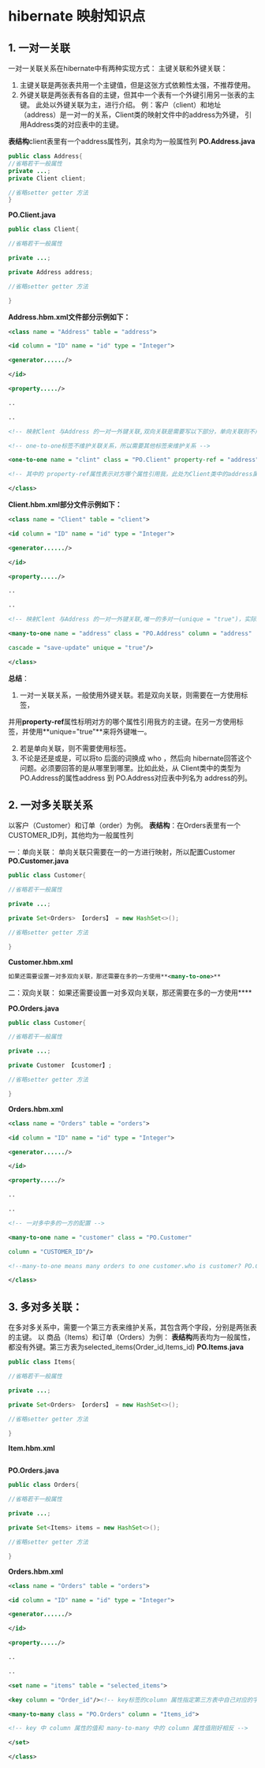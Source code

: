 # hibernate 映射知识点

## 1. 一对一关联

一对一关联关系在hibernate中有两种实现方式：
主键关联和外键关联：
1. 主键关联是两张表共用一个主键值，但是这张方式依赖性太强，不推荐使用。
2. 外键关联是两张表有各自的主键，但其中一个表有一个外键引用另一张表的主键。
   此处以外键关联为主，进行介绍。
   例：客户（client）和地址（address）是一对一的关系，Client类的映射文件中的address为外键，
   引用Address类的对应表中的主键。

**表结构**client表里有一个address属性列，其余均为一般属性列
**PO.Address.java**
```JAVA
public class Address{
//省略若干一般属性
private ...;
private Client client;

//省略setter getter 方法
}
```

**PO.Client.java**

```JAVA
public class Client{

//省略若干一般属性

private ...;

private Address address;

//省略setter getter 方法

}

```



**Address.hbm.xml文件部分示例如下：**

```XML
<class name = "Address" table = "address">

<id column = "ID" name = "id" type = "Integer">

<generator....../>

</id>

<property...../>

..

..

<!-- 映射Clent 与Address 的一对一外键关联,双向关联是需要写以下部分，单向关联则不用 -->

<!-- one-to-one标签不维护关联关系，所以需要其他标签来维护关系 -->

<one-to-one name = "clint" class = "PO.Client" property-ref = "address"/>

<!-- 其中的 property-ref属性表示对方哪个属性引用我，此处为Client类中的address属性为外键引用我方的主键 -->

</class>
```



**Client.hbm.xml部分文件示例如下：**

```XML
<class name = "Client" table = "client">

<id column = "ID" name = "id" type = "Integer">

<generator....../>

</id>

<property...../>

..

..

<!-- 映射Clent 与Address 的一对一外键关联,唯一的多对一(unique = "true")，实际上变成了一对一-->

<many-to-one name = "address" class = "PO.Address" column = "address"

cascade = "save-update" unique = "true"/>

</class>
```



**总结**：

1. 一对一关联关系，一般使用外键关联。若是双向关联，则需要在一方使用<one-to-one>标签，

并用**property-ref**属性标明对方的哪个属性引用我方的主键。在另一方使用<many-to-one>标签，并使用**unique="true"**来将外键唯一。

2. 若是单向关联，则不需要使用<one-to-one>标签。
3. 不论是<many-to-one>还是<one-to-one>或是<many-to-many>，可以将to 后面的词换成 who ，然后向 hibernate回答这个问题。必须要回答的是从哪里到哪里。比如此处<many-to-one>，从 Client类中的类型为PO.Address的属性address 到 PO.Address对应表中列名为 address的列。

## 2. 一对多关联关系

以客户（Customer）和订单（order）为例。
**表结构**：在Orders表里有一个CUSTOMER_ID列，其他均为一般属性列

一：单向关联：
单向关联只需要在一的一方进行映射，所以配置Customer
**PO.Customer.java**

```JAVA
public class Customer{

//省略若干一般属性

private ...;

private Set<Orders> 【orders】 = new HashSet<>();

//省略setter getter 方法

}
```

**Customer.hbm.xml**

```XML
如果还需要设置一对多双向关联，那还需要在多的一方使用**<many-to-one>**
```

二：双向关联：
如果还需要设置一对多双向关联，那还需要在多的一方使用**<many-to-one>**

**PO.Orders.java**

```JAVA
public class Customer{

//省略若干一般属性

private ...;

private Customer 【customer】;

//省略setter getter 方法

}
```

**Orders.hbm.xml**

```XML
<class name = "Orders" table = "orders">

<id column = "ID" name = "id" type = "Integer">

<generator....../>

</id>

<property...../>

..

..

<!-- 一对多中多的一方的配置 -->

<many-to-one name = "customer" class = "PO.Customer" 

column = "CUSTOMER_ID"/>

<!--many-to-one means many orders to one customer.who is customer? PO.Customer is!where can I find her? from my froeign key: CUSTOMER_ID-->

</class>
```

## 3. 多对多关联：

在多对多关系中，需要一个第三方表来维护关系，其包含两个字段，分别是两张表的主键。
以 商品（Items）和订单（Orders）为例：
**表结构**两表均为一般属性，都没有外键。第三方表为selected_items(Order_id,Items_id)
**PO.Items.java**

```JAVA
public class Items{

//省略若干一般属性

private ...;

private Set<Orders> 【orders】 = new HashSet<>();

//省略setter getter 方法

}
```

**Item.hbm.xml**

```XML

```

**PO.Orders.java**

```JAVA
public class Orders{

//省略若干一般属性

private ...;

private Set<Items> items = new HashSet<>();

//省略setter getter 方法

}
```

**Orders.hbm.xml**

```XML
<class name = "Orders" table = "orders">

<id column = "ID" name = "id" type = "Integer">

<generator....../>

</id>

<property...../>

..

..

<set name = "items" table = "selected_items">

<key column = "Order_id"/><!-- key标签的column 属性指定第三方表中自己对应的字段列 -->

<many-to-many class = "PO.Orders" column = "Items_id">

<!-- key 中 column 属性的值和 many-to-many 中的 column 属性值刚好相反 -->

</set>

</class>
```


